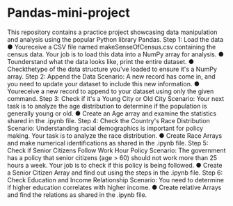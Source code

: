 # Pandas-mini-project
This repository contains a practice project showcasing data manipulation and analysis using the popular Python library Pandas.
Step 1: Load the data
 ● Youreceive a CSV file named makeSenseOfCensus.csv containing the census data. Your job is to
 load this data into a NumPy array for analysis.
 ● Tounderstand what the data looks like, print the entire dataset.
 ● Checkthetype of the data structure you've loaded to ensure it's a NumPy array.
 Step 2: Append the Data
 Scenario: A new record has come in, and you need to update your dataset to include this new
 information.
 ● Youreceive a new record to append to your dataset using only the given command.
 Step 3: Check if it's a Young City or Old City
 Scenario: Your next task is to analyze the age distribution to determine if the population is generally
 young or old.
 ● Create an Age array and examine the statistics shared in the .ipynb file.
 Step 4: Check the Country's Race Distribution
 Scenario: Understanding racial demographics is important for policy making. Your task is to analyze the
 race distribution.
 ● Create Race Arrays and make numerical identifications as shared in the .ipynb file.
 Step 5: Check if Senior Citizens Follow Work Hour Policy
 Scenario: The government has a policy that senior citizens (age > 60) should not work more than 25
 hours a week. Your job is to check if this policy is being followed.
 ● Create a Senior Citizen Array and find out using the steps in the .ipynb file.
 Step 6: Check Education and Income Relationship
 Scenario: You need to determine if higher education correlates with higher income.
 ● Create relative Arrays and find the relations as shared in the .ipynb file.
